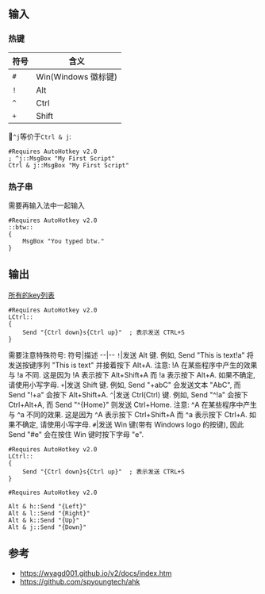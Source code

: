 


## 输入

### 热键

符号|含义
--|--
`#`|Win(Windows 徽标键)
`!`|Alt
`^`|Ctrl
`+`|Shift



🍐`^j`等价于`Ctrl & j`:
```ahk
#Requires AutoHotkey v2.0
; ^j::MsgBox "My First Script"
Ctrl & j::MsgBox "My First Script"
```

### 热子串
需要再输入法中一起输入
```ahk
#Requires AutoHotkey v2.0
::btw::
{
    MsgBox "You typed btw."
}
```

## 输出
[所有的key列表](https://wyagd001.github.io/v2/docs/lib/Send.htm#keynames)
```ahk
#Requires AutoHotkey v2.0
LCtrl::
{
    Send "{Ctrl down}s{Ctrl up}"  ; 表示发送 CTRL+S
}
```


需要注意特殊符号:
符号|描述
--|--
`!`|发送 Alt 键. 例如, Send "This is text!a" 将发送按键序列 "This is text" 并接着按下 Alt+A. 注意: !A 在某些程序中产生的效果与 !a 不同. 这是因为 !A 表示按下 Alt+Shift+A 而 !a 表示按下 Alt+A. 如果不确定, 请使用小写字母.
`+`|发送 Shift 键. 例如, Send "+abC" 会发送文本 "AbC", 而 Send "!+a" 会按下 Alt+Shift+A.
`^`|发送 Ctrl(Ctrl) 键. 例如, Send "^!a" 会按下 Ctrl+Alt+A, 而 Send "^{Home}" 则发送 Ctrl+Home. 注意: ^A 在某些程序中产生与 ^a 不同的效果. 这是因为 ^A 表示按下 Ctrl+Shift+A 而 ^a 表示按下 Ctrl+A. 如果不确定, 请使用小写字母.
`#`|发送 Win 键(带有 Windows logo 的按键), 因此 Send "#e" 会在按住 Win 键时按下字母 "e".

```ahk
#Requires AutoHotkey v2.0
LCtrl::
{
    Send "{Ctrl down}s{Ctrl up}"  ; 表示发送 CTRL+S
}

```


```ahk
#Requires AutoHotkey v2.0

Alt & h::Send "{Left}"
Alt & l::Send "{Right}"
Alt & k::Send "{Up}"
Alt & j::Send "{Down}"
```




## 参考
- https://wyagd001.github.io/v2/docs/index.htm
- https://github.com/spyoungtech/ahk
